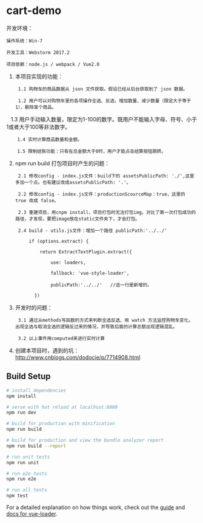 # cart-demo
开发环境：

    操作系统：Win-7

    开发工具：Webstorm 2017.2

    项目依赖：node.js / webpack / Vue2.0

1. 本项目实现的功能：

		1.1	购物车的商品数据从 json 文件获取。假设已经从后台获取到了 json 数据。

		1.2	用户可以对购物车里的各项操作全选、反选，增加数量、减少数量（限定大于等于1），删除某个商品。
    
    1.3 用户手动输入数量，限定为1-100的数字。既用户不能输入字母、符号、小于1或者大于100等非法数字。

		1.4	实时计算商品数量和金额。

		1.5	限制结账功能：只有在总金额大于0时，用户才能点击结算按钮跳转。

2. npm run build 打包项目时产生的问题：

		2.1	修改config - index.js文件：build下的 assetsPublicPath: './',这里多加一个点。也有建议改成assetsPublicPath: '.'。

		2.2	修改config - index.js文件：productionScourceMap：true，这里的 true 改成 false。

		2.3	重建项目，用cnpm install，项目打包时无法打包img。对比了第一次打包成功的路径，才发现，要把image放在static文件夹下，才会打包。

		2.4	build - utils.js文件：增加一个路径 publicPath:'../../' 
     
            if (options.extract) {
        
                return ExtractTextPlugin.extract({
            
                    use: loaders,
              
                    fallback: 'vue-style-loader',
              
                    publicPath:'../../'   //这一行是新增的。
              
              })

3. 开发时的问题：

		3.1	通过从methods写函数的方式来判断全选反选、用 watch 方法监控购物车变化。出现全选与取消全选的逻辑反过来的情况，并导致后面的计算总额出现逻辑混乱。

		3.2	以上事件用computed来进行实时计算

4. 创建本项目时，遇到的坑：http://www.cnblogs.com/dodocie/p/7714908.html



## Build Setup

``` bash
# install dependencies
npm install

# serve with hot reload at localhost:8080
npm run dev

# build for production with minification
npm run build

# build for production and view the bundle analyzer report
npm run build --report

# run unit tests
npm run unit

# run e2e tests
npm run e2e

# run all tests
npm test
```

For a detailed explanation on how things work, check out the [guide](http://vuejs-templates.github.io/webpack/) and [docs for vue-loader](http://vuejs.github.io/vue-loader).
